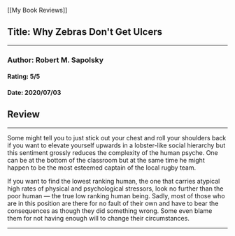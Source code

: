 [[My Book Reviews]]

 
 ## Title: Why Zebras Don't Get Ulcers
 ---
 ### Author: Robert M. Sapolsky
 #### Rating: 5/5
 #### Date: 2020/07/03


 ## Review
 ---
 Some might tell you to just stick out your chest and roll your shoulders back if you want to elevate yourself upwards in a lobster-like social hierarchy but this sentiment grossly reduces the complexity of the human psyche. One can be at the bottom of the classroom but at the same time he might happen to be the most esteemed captain of the local rugby team.   
  
If you want to find the lowest ranking human, the one that carries atypical high rates of physical and psychological stressors, look no further than the poor human — the true low ranking human being. Sadly, most of those who are in this position are there for no fault of their own and have to bear the consequences as though they did something wrong. Some even blame them for not having enough will to change their circumstances.



 ---
 